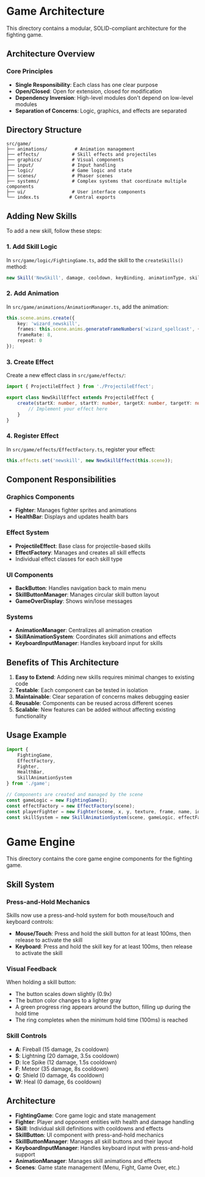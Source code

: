 # Game Architecture

This directory contains a modular, SOLID-compliant architecture for the fighting game.

## Architecture Overview

### Core Principles
- **Single Responsibility**: Each class has one clear purpose
- **Open/Closed**: Open for extension, closed for modification
- **Dependency Inversion**: High-level modules don't depend on low-level modules
- **Separation of Concerns**: Logic, graphics, and effects are separated

## Directory Structure

```
src/game/
├── animations/          # Animation management
├── effects/            # Skill effects and projectiles
├── graphics/           # Visual components
├── input/              # Input handling
├── logic/              # Game logic and state
├── scenes/             # Phaser scenes
├── systems/            # Complex systems that coordinate multiple components
├── ui/                 # User interface components
└── index.ts           # Central exports
```

## Adding New Skills

To add a new skill, follow these steps:

### 1. Add Skill Logic
In `src/game/logic/FightingGame.ts`, add the skill to the `createSkills()` method:

```typescript
new Skill('NewSkill', damage, cooldown, keyBinding, animationType, skillType, targetType, description)
```

### 2. Add Animation
In `src/game/animations/AnimationManager.ts`, add the animation:

```typescript
this.scene.anims.create({
    key: 'wizard_newskill',
    frames: this.scene.anims.generateFrameNumbers('wizard_spellcast', { start: 0, end: 6 }),
    frameRate: 8,
    repeat: 0
});
```

### 3. Create Effect
Create a new effect class in `src/game/effects/`:

```typescript
import { ProjectileEffect } from './ProjectileEffect';

export class NewSkillEffect extends ProjectileEffect {
    create(startX: number, startY: number, targetX: number, targetY: number): void {
        // Implement your effect here
    }
}
```

### 4. Register Effect
In `src/game/effects/EffectFactory.ts`, register your effect:

```typescript
this.effects.set('newskill', new NewSkillEffect(this.scene));
```

## Component Responsibilities

### Graphics Components
- **Fighter**: Manages fighter sprites and animations
- **HealthBar**: Displays and updates health bars

### Effect System
- **ProjectileEffect**: Base class for projectile-based skills
- **EffectFactory**: Manages and creates all skill effects
- Individual effect classes for each skill type

### UI Components
- **BackButton**: Handles navigation back to main menu
- **SkillButtonManager**: Manages circular skill button layout
- **GameOverDisplay**: Shows win/lose messages

### Systems
- **AnimationManager**: Centralizes all animation creation
- **SkillAnimationSystem**: Coordinates skill animations and effects
- **KeyboardInputManager**: Handles keyboard input for skills

## Benefits of This Architecture

1. **Easy to Extend**: Adding new skills requires minimal changes to existing code
2. **Testable**: Each component can be tested in isolation
3. **Maintainable**: Clear separation of concerns makes debugging easier
4. **Reusable**: Components can be reused across different scenes
5. **Scalable**: New features can be added without affecting existing functionality

## Usage Example

```typescript
import { 
    FightingGame, 
    EffectFactory, 
    Fighter, 
    HealthBar,
    SkillAnimationSystem 
} from './game';

// Components are created and managed by the scene
const gameLogic = new FightingGame();
const effectFactory = new EffectFactory(scene);
const playerFighter = new Fighter(scene, x, y, texture, frame, name, idleAnim);
const skillSystem = new SkillAnimationSystem(scene, gameLogic, effectFactory, playerFighter, opponentFighter);
```

# Game Engine

This directory contains the core game engine components for the fighting game.

## Skill System

### Press-and-Hold Mechanics

Skills now use a press-and-hold system for both mouse/touch and keyboard controls:

- **Mouse/Touch**: Press and hold the skill button for at least 100ms, then release to activate the skill
- **Keyboard**: Press and hold the skill key for at least 100ms, then release to activate the skill

### Visual Feedback

When holding a skill button:
- The button scales down slightly (0.9x)
- The button color changes to a lighter gray
- A green progress ring appears around the button, filling up during the hold time
- The ring completes when the minimum hold time (100ms) is reached

### Skill Controls

- **A**: Fireball (15 damage, 2s cooldown)
- **S**: Lightning (20 damage, 3.5s cooldown)  
- **D**: Ice Spike (12 damage, 1.5s cooldown)
- **F**: Meteor (35 damage, 8s cooldown)
- **Q**: Shield (0 damage, 4s cooldown)
- **W**: Heal (0 damage, 6s cooldown)

## Architecture

- **FightingGame**: Core game logic and state management
- **Fighter**: Player and opponent entities with health and damage handling
- **Skill**: Individual skill definitions with cooldowns and effects
- **SkillButton**: UI component with press-and-hold mechanics
- **SkillButtonManager**: Manages all skill buttons and their layout
- **KeyboardInputManager**: Handles keyboard input with press-and-hold support
- **AnimationManager**: Manages skill animations and effects
- **Scenes**: Game state management (Menu, Fight, Game Over, etc.) 
